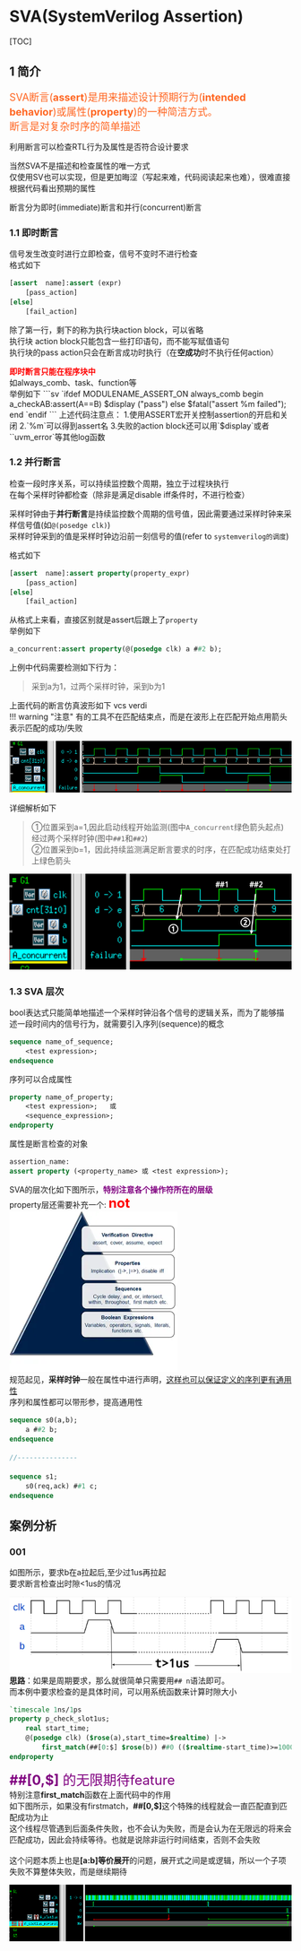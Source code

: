 # <span class="hl warn">SVA</span>(SystemVerilog Assertion)
[TOC]
## 1 简介
<font color =ff6622 font size=4>SVA断言(**assert**)是用来描述设计<span class="btl">预期行为(**intended behavior**)</span>或<span class="btl">属性(**property**)</span>的一种简洁方式。   
断言是对<span class="btl">复杂时序的简单描述</span></font>   

利用断言可以检查RTL行为及属性是否符合设计要求
<div class="hb">
当然SVA不是描述和检查属性的唯一方式</br>
仅使用SV也可以实现，但是更加晦涩（写起来难，代码阅读起来也难），很难直接根据代码看出预期的属性
</div>

断言分为<span class="btl">即时(immediate)断言</span>和<span class="btl">并行(concurrent)断言</span>
### 1.1 即时断言
信号发生改变时进行立即检查，信号不变时不进行检查    
格式如下
```systemverilog
[assert  name]:assert (expr) 
    [pass_action]
[else]
    [fail_action]
```
除了第一行，剩下的称为执行块<span class="btl">action block</span>，可以省略       
<span class="hl info">执行块</span> action block只能包含一些打印语句，而不能写赋值语句    
执行块的pass action只会在断言成功时执行（在**空成功**时不执行任何action）
<div class="hb warn"> 
<font color=red><b>即时断言只能在程序块中</b></font></br>
如always_comb、task、function等
</div>
举例如下
```sv
`ifdef MODULENAME_ASSERT_ON
always_comb begin
    a_checkAB:assert(A==B) 
        $display ("pass")
    else
        $fatal("assert %m failed");
end
`endif
```
上述代码注意点：    
1.使用<span class="btl">ASSERT宏开关</span>控制assertion的开启和关闭  
2.<span class="btl">`%m`</span>可以得到assert名  
3.失败的action block还可以用<span class="btl">`$display`或者``uvm_error`</span>等其他log函数
  
### 1.2 并行断言
检查一段时序关系，可以持续监控数个周期，独立于过程块执行     
在每个采样时钟都检查（除非是满足disable iff条件时，不进行检查）    
   
<span class="hl info">采样时钟</span>由于**并行断言**是持续监控数个周期的信号值，因此需要通过<span class="btl">采样时钟</span>来采样信号值(如`@(posedge clk)`)     
采样时钟采到的值是<span class="btlr">采样时钟边沿前一刻信号的值</span>(refer to `systemverilog的调度`)  
  
格式如下
```systemverilog
[assert  name]:assert property(property_expr) 
    [pass_action]
[else]
    [fail_action]
```
从格式上来看，直接区别就是assert后跟上了<span class="btl">`property`</span>    
举例如下
```sv
a_concurrent:assert property(@(posedge clk) a ##2 b);
```      

上例中代码需要检测如下行为：   
> 采到a为1，过两个采样时钟，采到b为1   

上面代码的断言仿真波形如下 <span class="hl warn">vcs</span> <span class="hl">verdi</span>  
!!! warning "注意"
    有的工具不在匹配结束点，而是在波形上在匹配开始点用箭头表示匹配的成功/失败
   
![alt text](img/image-7.png#img120)  

详细解析如下    
>①位置采到a=1,因此启动线程开始监测(图中`A_concurrent`绿色箭头起点)   
>经过两个采样时钟(图中`##1`和`##2`)    
>②位置采到b=1，因此持续监测满足断言要求的时序，在匹配成功结束处打上绿色箭头  


![alt text](img/image-8.png#img60)
### 1.3 SVA 层次
bool表达式只能简单地描述一个采样时钟沿各个信号的逻辑关系，而为了能够描述一段时间内的信号行为，就需要引入<span class="btl">序列(sequence)</span>的概念   
```sv
sequence name_of_sequence;
    <test expression>;
endsequence
```
序列可以合成属性   
```sv
property name_of_property;
    <test expression>;   或
    <sequence_expression>;
endproperty
```
属性是断言检查的对象
```sv
assertion_name:
assert property (<property_name> 或 <test expression>);
```
SVA的层次化如下图所示，<font color = purple>**特别注意各个操作符所在的层级**</font>   
property层还需要补充一个: <font color=red font size =5>**not**</font>   
![alt text](img/image-11.png#img#img40)   
规范起见，**采样时钟**一般在属性中进行声明，<u>这样也可以保证定义的序列更有通用性</u>   
序列和属性都可以带形参，提高通用性   
```sv
sequence s0(a,b);
    a ##2 b;
endsequence

//---------------

sequence s1;
    s0(req,ack) ##1 c;
endsequence
```

## 案例分析
### 001
如图所示，要求b在a拉起后,至少过1us再拉起    
要求断言检查出时隙<1us的情况   
  
![alt text](img/image-9.png)   
**思路**：如果是周期要求，那么就很简单只需要用`## n`语法即可。   
而本例中要求检查的是具体时间，可以用系统函数来计算时隙大小   
```sv
`timescale 1ns/1ps
property p_check_slot1us;
    real start_time;
    @(posedge clk) ($rose(a),start_time=$realtime) |-> 
        first_match(##[0:$] $rose(b)) ##0 (($realtime-start_time)>=1000); 
endproperty
```
<div class="hb warn">
<font color=purple font size =5><b>##[0,$]</b> 的无限期待feature</font><br>
特别注意<span class="btl"><b>first_match</b></span>函数在上面代码中的作用<br>    
如下图所示，如果没有firstmatch，<b>##[0,$]</b>这个特殊的线程就会一直匹配直到匹配成功为止<br>
这个线程尽管遇到后面条件失败，也不会认为失败，而是会认为在无限远的将来会匹配成功，因此会持续等待。也就是说除非运行时间结束，否则不会失败<br>
<br>
这个问题本质上也是<b>[a:b]等价展开</b>的问题，<span class="btl">展开式之间是或逻辑</span>，所以一个子项失败不算整体失败，而是继续期待
</div>  


![alt text](img/image-10.png)  
